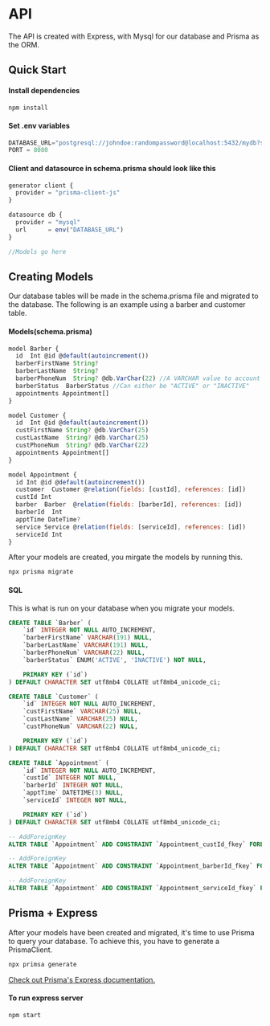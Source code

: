 
# API

The API is created with Express, with Mysql for our database and Prisma as the ORM.


## Quick Start
#### Install dependencies
```cmd line
npm install
```
#### Set .env variables
```python
DATABASE_URL="postgresql://johndoe:randompassword@localhost:5432/mydb?schema=public" #This example uses PostgreSQL, we're using Mysql
PORT = 8080
```
#### Client and datasource in schema.prisma should look like this
```javascript
generator client {
  provider = "prisma-client-js"
}

datasource db {
  provider = "mysql"
  url      = env("DATABASE_URL")
}

//Models go here
```

## Creating Models
Our database tables will be made in the schema.prisma file and migrated to the database. The following is an example using a barber and customer table.

#### Models(schema.prisma)
```javascript
model Barber {
  id  Int @id @default(autoincrement())
  barberFirstName String?
  barberLastName  String?
  barberPhoneNum  String? @db.VarChar(22) //A VARCHAR value to account for numbers formated like: "xxx-xxx-xxxx"
  barberStatus  BarberStatus //Can either be "ACTIVE" or "INACTIVE"
  appointments Appointment[]  
}

model Customer {
  id  Int @id @default(autoincrement())
  custFirstName String? @db.VarChar(25)
  custLastName  String? @db.VarChar(25)
  custPhoneNum  String? @db.VarChar(22)
  appointments Appointment[]
}

model Appointment {
  id Int @id @default(autoincrement())
  customer  Customer @relation(fields: [custId], references: [id])
  custId Int
  barber  Barber  @relation(fields: [barberId], references: [id])
  barberId  Int
  apptTime DateTime?
  service Service @relation(fields: [serviceId], references: [id])
  serviceId Int
}
```

After your models are created, you mirgate the models by running this.
```cmd line
npx prisma migrate
```

#### SQL
This is what is run on your database when you migrate your models.
```sql
CREATE TABLE `Barber` (
    `id` INTEGER NOT NULL AUTO_INCREMENT,
    `barberFirstName` VARCHAR(191) NULL,
    `barberLastName` VARCHAR(191) NULL,
    `barberPhoneNum` VARCHAR(22) NULL,
    `barberStatus` ENUM('ACTIVE', 'INACTIVE') NOT NULL,

    PRIMARY KEY (`id`)
) DEFAULT CHARACTER SET utf8mb4 COLLATE utf8mb4_unicode_ci;

CREATE TABLE `Customer` (
    `id` INTEGER NOT NULL AUTO_INCREMENT,
    `custFirstName` VARCHAR(25) NULL,
    `custLastName` VARCHAR(25) NULL,
    `custPhoneNum` VARCHAR(22) NULL,

    PRIMARY KEY (`id`)
) DEFAULT CHARACTER SET utf8mb4 COLLATE utf8mb4_unicode_ci;

CREATE TABLE `Appointment` (
    `id` INTEGER NOT NULL AUTO_INCREMENT,
    `custId` INTEGER NOT NULL,
    `barberId` INTEGER NOT NULL,
    `apptTime` DATETIME(3) NULL,
    `serviceId` INTEGER NOT NULL,

    PRIMARY KEY (`id`)
) DEFAULT CHARACTER SET utf8mb4 COLLATE utf8mb4_unicode_ci;

-- AddForeignKey
ALTER TABLE `Appointment` ADD CONSTRAINT `Appointment_custId_fkey` FOREIGN KEY (`custId`) REFERENCES `Customer`(`id`) ON DELETE RESTRICT ON UPDATE CASCADE;

-- AddForeignKey
ALTER TABLE `Appointment` ADD CONSTRAINT `Appointment_barberId_fkey` FOREIGN KEY (`barberId`) REFERENCES `Barber`(`id`) ON DELETE RESTRICT ON UPDATE CASCADE;

-- AddForeignKey
ALTER TABLE `Appointment` ADD CONSTRAINT `Appointment_serviceId_fkey` FOREIGN KEY (`serviceId`) REFERENCES `Service`(`id`) ON DELETE RESTRICT ON UPDATE CASCADE;
```

## Prisma + Express
After your models have been created and migrated, it's time to use Prisma to query your database. To achieve this, you have to generate a PrismaClient.

```cmd
npx primsa generate
```

[Check out Prisma's Express documentation.](https://www.prisma.io/docs/concepts/overview/prisma-in-your-stack/rest#supported-libraries)

#### To run express server
```cmd
npm start
```
